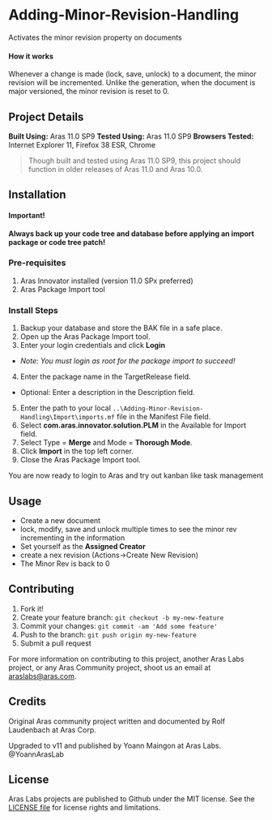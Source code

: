 # Adding-Minor-Revision-Handling
Activates the minor revision property on documents

#### How it works
Whenever a change is made (lock, save, unlock) to a document, the minor revision will be incremented. Unlike the generation, when the document is major versioned, the minor revision is reset to 0.

## Project Details

**Built Using:** Aras 11.0 SP9
**Tested Using:** Aras 11.0 SP9
**Browsers Tested:** Internet Explorer 11, Firefox 38 ESR, Chrome

> Though built and tested using Aras 11.0 SP9, this project should function in older releases of Aras 11.0 and Aras 10.0.

## Installation

#### Important!
**Always back up your code tree and database before applying an import package or code tree patch!**

### Pre-requisites

1. Aras Innovator installed (version 11.0 SPx preferred)
2. Aras Package Import tool

### Install Steps

1. Backup your database and store the BAK file in a safe place.
2. Open up the Aras Package Import tool.
3. Enter your login credentials and click **Login**
  * _Note: You must login as root for the package import to succeed!_
4. Enter the package name in the TargetRelease field.
  * Optional: Enter a description in the Description field.
5. Enter the path to your local `..\Adding-Minor-Revision-Handling\Import\imports.mf` file in the Manifest File field.
6. Select **com.aras.innovator.solution.PLM** in the Available for Import field.
7. Select Type = **Merge** and Mode = **Thorough Mode**.
8. Click **Import** in the top left corner.
9. Close the Aras Package Import tool.

You are now ready to login to Aras and try out kanban like task management

## Usage

* Create a new document
* lock, modify, save and unlock multiple times to see the minor rev incrementing in the information
* Set yourself as the **Assigned Creator**
* create a nex revision (Actions->Create New Revision)
* The Minor Rev is back to 0

## Contributing

1. Fork it!
2. Create your feature branch: `git checkout -b my-new-feature`
3. Commit your changes: `git commit -am 'Add some feature'`
4. Push to the branch: `git push origin my-new-feature`
5. Submit a pull request

For more information on contributing to this project, another Aras Labs project, or any Aras Community project, shoot us an email at araslabs@aras.com.

## Credits

Original Aras community project written and documented by Rolf Laudenbach at Aras Corp.

Upgraded to v11 and published by Yoann Maingon at Aras Labs. @YoannArasLab

## License

Aras Labs projects are published to Github under the MIT license. See the [LICENSE file](./LICENSE.md) for license rights and limitations.